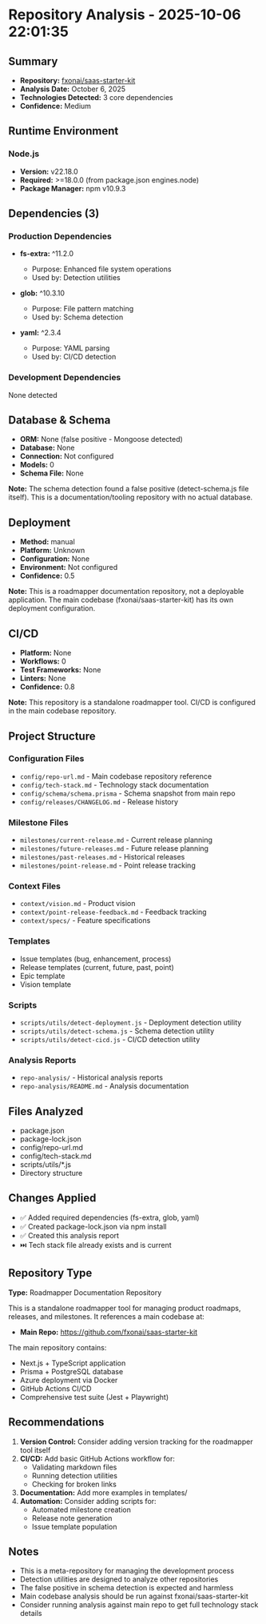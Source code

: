 # Repository Analysis - 2025-10-06 22:01:35

## Summary

- **Repository:** [fxonai/saas-starter-kit](https://github.com/fxonai/saas-starter-kit)
- **Analysis Date:** October 6, 2025
- **Technologies Detected:** 3 core dependencies
- **Confidence:** Medium

## Runtime Environment

### Node.js
- **Version:** v22.18.0
- **Required:** >=18.0.0 (from package.json engines.node)
- **Package Manager:** npm v10.9.3

## Dependencies (3)

### Production Dependencies
- **fs-extra:** ^11.2.0
  - Purpose: Enhanced file system operations
  - Used by: Detection utilities
  
- **glob:** ^10.3.10
  - Purpose: File pattern matching
  - Used by: Schema detection
  
- **yaml:** ^2.3.4
  - Purpose: YAML parsing
  - Used by: CI/CD detection

### Development Dependencies
None detected

## Database & Schema

- **ORM:** None (false positive - Mongoose detected)
- **Database:** None
- **Connection:** Not configured
- **Models:** 0
- **Schema File:** None

**Note:** The schema detection found a false positive (detect-schema.js file itself). This is a documentation/tooling repository with no actual database.

## Deployment

- **Method:** manual
- **Platform:** Unknown
- **Configuration:** None
- **Environment:** Not configured
- **Confidence:** 0.5

**Note:** This is a roadmapper documentation repository, not a deployable application. The main codebase (fxonai/saas-starter-kit) has its own deployment configuration.

## CI/CD

- **Platform:** None
- **Workflows:** 0
- **Test Frameworks:** None
- **Linters:** None
- **Confidence:** 0.8

**Note:** This repository is a standalone roadmapper tool. CI/CD is configured in the main codebase repository.

## Project Structure

### Configuration Files
- `config/repo-url.md` - Main codebase repository reference
- `config/tech-stack.md` - Technology stack documentation
- `config/schema/schema.prisma` - Schema snapshot from main repo
- `config/releases/CHANGELOG.md` - Release history

### Milestone Files
- `milestones/current-release.md` - Current release planning
- `milestones/future-releases.md` - Future release planning
- `milestones/past-releases.md` - Historical releases
- `milestones/point-release.md` - Point release tracking

### Context Files
- `context/vision.md` - Product vision
- `context/point-release-feedback.md` - Feedback tracking
- `context/specs/` - Feature specifications

### Templates
- Issue templates (bug, enhancement, process)
- Release templates (current, future, past, point)
- Epic template
- Vision template

### Scripts
- `scripts/utils/detect-deployment.js` - Deployment detection utility
- `scripts/utils/detect-schema.js` - Schema detection utility
- `scripts/utils/detect-cicd.js` - CI/CD detection utility

### Analysis Reports
- `repo-analysis/` - Historical analysis reports
- `repo-analysis/README.md` - Analysis documentation

## Files Analyzed

- package.json
- package-lock.json
- config/repo-url.md
- config/tech-stack.md
- scripts/utils/*.js
- Directory structure

## Changes Applied

- ✅ Added required dependencies (fs-extra, glob, yaml)
- ✅ Created package-lock.json via npm install
- ✅ Created this analysis report
- ⏭️ Tech stack file already exists and is current

## Repository Type

**Type:** Roadmapper Documentation Repository

This is a standalone roadmapper tool for managing product roadmaps, releases, and milestones. It references a main codebase at:
- **Main Repo:** https://github.com/fxonai/saas-starter-kit

The main repository contains:
- Next.js + TypeScript application
- Prisma + PostgreSQL database
- Azure deployment via Docker
- GitHub Actions CI/CD
- Comprehensive test suite (Jest + Playwright)

## Recommendations

1. **Version Control:** Consider adding version tracking for the roadmapper tool itself
2. **CI/CD:** Add basic GitHub Actions workflow for:
   - Validating markdown files
   - Running detection utilities
   - Checking for broken links
3. **Documentation:** Add more examples in templates/
4. **Automation:** Consider adding scripts for:
   - Automated milestone creation
   - Release note generation
   - Issue template population

## Notes

- This is a meta-repository for managing the development process
- Detection utilities are designed to analyze other repositories
- The false positive in schema detection is expected and harmless
- Main codebase analysis should be run against fxonai/saas-starter-kit
- Consider running analysis against main repo to get full technology stack details
